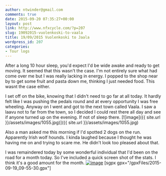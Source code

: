 ```yaml
---
author: ntwinder@gmail.com
comments: true
date: 2015-09-20 07:35:27+00:00
layout: post
link: http://www.nfxcycle.com/?p=207
slug: 19092015-vuolenkoski-to-vaala
title: 19/09/2015 Vuolenkoski to Jaala
wordpress_id: 207
categories:
- Tour logs
---
```


After a long 10 hour sleep, you'd expect I'd be wide awake and ready to get moving. It seemed that this wasn't the case. I'm not entirely sure what had come over me but I was really lacking in energy. I popped to the shop near by to get some fruit and pasta down me, thinking I just needed food. This wasnt the case either. 

I set off on the bike, knowing that I didn't need to go far at all today. It hardly felt like I was pushing the pedals round and at every opportunity I was free wheeling. Anyway on I went and got to the next town called Vaala. I saw a laavu not to far from the town, so I decided I could rest there all day and see if anyone turned up on the evening. If not of sleep there. 
[![image]({{ site.url }}/assets/images/1055.jpg)]({{ site.url }}/assets/images/1055.jpg) 

Also a man asked me this morning if I'd spotted 2 dogs on the run. Apparently Irish wolf hounds. I kinda laughed because I thought he was having me on and trying to scare me. He didn't look too pleased about that. 

I was remaindered today by some wonderful individual that I'd been on the road for a month today. So I've included a quick screen shot of the stats. I think it's a good amount for the month.
[![image](http://www.nfxcycle.com/wp-content/uploads/2015/09/wpid-wp-1442744367776.png)](http://www.nfxcycle.com/wp-content/uploads/2015/09/wpid-wp-1442744367776.png)
[sgpx gpx="/gpxFiles/2015-09-19_09-55-30.gpx"]

